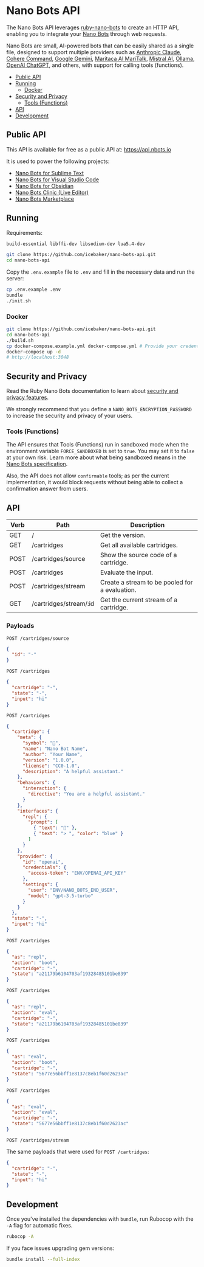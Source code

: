 # Nano Bots API

The Nano Bots API leverages [ruby-nano-bots](https://github.com/icebaker/ruby-nano-bots) to create an HTTP API, enabling you to integrate your [Nano Bots](https://spec.nbots.io) through web requests.

Nano Bots are small, AI-powered bots that can be easily shared as a single file, designed to support multiple providers such as [Anthropic Claude](https://www.anthropic.com/claude), [Cohere Command](https://cohere.com), [Google Gemini](https://deepmind.google/technologies/gemini), [Maritaca AI MariTalk](https://www.maritaca.ai), [Mistral AI](https://mistral.ai), [Ollama](https://ollama.ai), [OpenAI ChatGPT](https://openai.com/chatgpt), and others, with support for calling tools (functions).

- [Public API](#public-api)
- [Running](#running)
  - [Docker](#docker)
- [Security and Privacy](#security-and-privacy)
  - [Tools (Functions)](#tools-functions)
- [API](#api)
- [Development](#Development)

## Public API

This API is available for free as a public API at: https://api.nbots.io

It is used to power the following projects:

- [Nano Bots for Sublime Text](https://github.com/icebaker/sublime-nano-bots)
- [Nano Bots for Visual Studio Code](https://github.com/icebaker/vscode-nano-bots)
- [Nano Bots for Obsidian](https://github.com/icebaker/obsidian-nano-bots)
- [Nano Bots Clinic (Live Editor)](https://clinic.nbots.io)
- [Nano Bots Marketplace](https://nbots.io)

## Running

Requirements:
```bash
build-essential libffi-dev libsodium-dev lua5.4-dev
```

```sh
git clone https://github.com/icebaker/nano-bots-api.git
cd nano-bots-api
```

Copy the `.env.example` file to `.env` and fill in the necessary data and run the server:

```sh
cp .env.example .env
bundle
./init.sh
```

### Docker

```sh
git clone https://github.com/icebaker/nano-bots-api.git
cd nano-bots-api
./build.sh
cp docker-compose.example.yml docker-compose.yml # Provide your credentials.
docker-compose up -d
# http://localhost:3048
```

## Security and Privacy

Read the Ruby Nano Bots documentation to learn about [security and privacy features](https://github.com/icebaker/ruby-nano-bots#security-and-privacy).

We strongly recommend that you define a `NANO_BOTS_ENCRYPTION_PASSWORD` to increase the security and privacy of your users.

### Tools (Functions)

The API ensures that Tools (Functions) run in sandboxed mode when the environment variable `FORCE_SANDBOXED` is set to `true`. You may set it to `false` at your own risk. Learn more about what being sandboxed means in the [Nano Bots specification](https://spec.nbots.io/#/README?id=functions).

Also, the API does not allow `confirmable` tools; as per the current implementation, it would block requests without being able to collect a confirmation answer from users.

## API

| Verb | Path                   | Description                                    |
|------|------------------------|------------------------------------------------|
| GET  | /                      | Get the version.                               |
| GET  | /cartridges            | Get all available cartridges.                  |
| POST | /cartridges/source     | Show the source code of a cartridge.           |
| POST | /cartridges            | Evaluate the input.                            |
| POST | /cartridges/stream     | Create a stream to be pooled for a evaluation. |
| GET  | /cartridges/stream/:id | Get the current stream of a cartridge.         |


### Payloads

`POST /cartridges/source`
```json
{
  "id": "-"
}
```

`POST /cartridges`
```json
{
  "cartridge": "-",
  "state": "-",
  "input": "hi"
}
```

`POST /cartridges`
```json
{
  "cartridge": {
    "meta": {
      "symbol": "🤖",
      "name": "Nano Bot Name",
      "author": "Your Name",
      "version": "1.0.0",
      "license": "CC0-1.0",
      "description": "A helpful assistant."
    },
    "behaviors": {
      "interaction": {
        "directive": "You are a helpful assistant."
      }
    },
    "interfaces": {
      "repl": {
        "prompt": [
          { "text": "🤖" },
          { "text": "> ", "color": "blue" }
        ]
      }
    },
    "provider": {
      "id": "openai",
      "credentials": {
        "access-token": "ENV/OPENAI_API_KEY"
      },
      "settings": {
        "user": "ENV/NANO_BOTS_END_USER",
        "model": "gpt-3.5-turbo"
      }
    }
  },
  "state": "-",
  "input": "hi"
}
```

`POST /cartridges`
```json
{
  "as": "repl",
  "action": "boot",
  "cartridge": "-",
  "state": "a21179b6104703af19328485101be839"
}
```

`POST /cartridges`
```json
{
  "as": "repl",
  "action": "eval",
  "cartridge": "-",
  "state": "a21179b6104703af19328485101be839"
}
```

`POST /cartridges`
```json
{
  "as": "eval",
  "action": "boot",
  "cartridge": "-",
  "state": "5677e56bbff1e8137c8eb1f60d2623ac"
}
```

`POST /cartridges`
```json
{
  "as": "eval",
  "action": "eval",
  "cartridge": "-",
  "state": "5677e56bbff1e8137c8eb1f60d2623ac"
}
```

`POST /cartridges/stream`

The same payloads that were used for `POST /cartridges`:

```json
{
  "cartridge": "-",
  "state": "-",
  "input": "hi"
}
```

## Development

Once you've installed the dependencies with `bundle`, run Rubocop with the `-A` flag for automatic fixes.

```sh
rubocop -A
```

If you face issues upgrading gem versions:

```sh
bundle install --full-index
```
